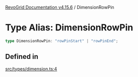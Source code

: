 [RevoGrid Documentation v4.15.6](README.md) / DimensionRowPin

# Type Alias: DimensionRowPin

```ts
type DimensionRowPin: "rowPinStart" | "rowPinEnd";
```

## Defined in

[src/types/dimension.ts:4](https://github.com/revolist/revogrid/blob/8ab186c1ae2faee97d25784acff6dbf4187524f8/src/types/dimension.ts#L4)
